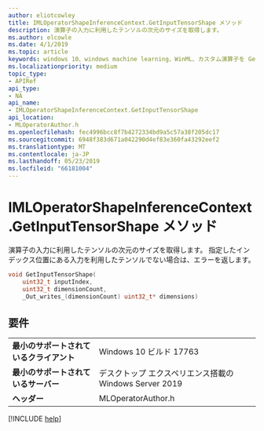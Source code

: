 ```yaml
---
author: eliotcowley
title: IMLOperatorShapeInferenceContext.GetInputTensorShape メソッド
description: 演算子の入力に利用したテンソルの次元のサイズを取得します。
ms.author: elcowle
ms.date: 4/1/2019
ms.topic: article
keywords: windows 10、windows machine learning、WinML、カスタム演算子を GetInputTensorShape
ms.localizationpriority: medium
topic_type:
- APIRef
api_type:
- NA
api_name:
- IMLOperatorShapeInferenceContext.GetInputTensorShape
api_location:
- MLOperatorAuthor.h
ms.openlocfilehash: fec4996bcc8f7b4272334bd9a5c57a38f205dc17
ms.sourcegitcommit: 6948f383d671a042290d4ef83e360fa43292eef2
ms.translationtype: MT
ms.contentlocale: ja-JP
ms.lasthandoff: 05/23/2019
ms.locfileid: "66181004"
---
```

# <a name="imloperatorshapeinferencecontextgetinputtensorshape-method"></a>IMLOperatorShapeInferenceContext.GetInputTensorShape メソッド

演算子の入力に利用したテンソルの次元のサイズを取得します。 指定したインデックス位置にある入力を利用したテンソルでない場合は、エラーを返します。

```cpp
void GetInputTensorShape(
    uint32_t inputIndex,
    uint32_t dimensionCount,
    _Out_writes_(dimensionCount) uint32_t* dimensions)
```

## <a name="requirements"></a>要件

| | |
|-|-|
| **最小のサポートされているクライアント** | Windows 10 ビルド 17763 |
| **最小のサポートされているサーバー** | デスクトップ エクスペリエンス搭載の Windows Server 2019 |
| **ヘッダー** | MLOperatorAuthor.h |

[!INCLUDE [help](../../includes/get-help.md)]
